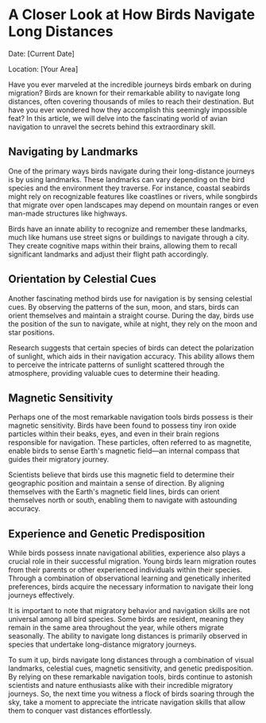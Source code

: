# A Closer Look at How Birds Navigate Long Distances

Date: [Current Date]

Location: [Your Area]

Have you ever marveled at the incredible journeys birds embark on during migration? Birds are known for their remarkable ability to navigate long distances, often covering thousands of miles to reach their destination. But have you ever wondered how they accomplish this seemingly impossible feat? In this article, we will delve into the fascinating world of avian navigation to unravel the secrets behind this extraordinary skill.

## Navigating by Landmarks

One of the primary ways birds navigate during their long-distance journeys is by using landmarks. These landmarks can vary depending on the bird species and the environment they traverse. For instance, coastal seabirds might rely on recognizable features like coastlines or rivers, while songbirds that migrate over open landscapes may depend on mountain ranges or even man-made structures like highways.

Birds have an innate ability to recognize and remember these landmarks, much like humans use street signs or buildings to navigate through a city. They create cognitive maps within their brains, allowing them to recall significant landmarks and adjust their flight path accordingly.

## Orientation by Celestial Cues

Another fascinating method birds use for navigation is by sensing celestial cues. By observing the patterns of the sun, moon, and stars, birds can orient themselves and maintain a straight course. During the day, birds use the position of the sun to navigate, while at night, they rely on the moon and star positions.

Research suggests that certain species of birds can detect the polarization of sunlight, which aids in their navigation accuracy. This ability allows them to perceive the intricate patterns of sunlight scattered through the atmosphere, providing valuable cues to determine their heading.

## Magnetic Sensitivity

Perhaps one of the most remarkable navigation tools birds possess is their magnetic sensitivity. Birds have been found to possess tiny iron oxide particles within their beaks, eyes, and even in their brain regions responsible for navigation. These particles, often referred to as magnetite, enable birds to sense Earth's magnetic field—an internal compass that guides their migratory journey.

Scientists believe that birds use this magnetic field to determine their geographic position and maintain a sense of direction. By aligning themselves with the Earth's magnetic field lines, birds can orient themselves north or south, enabling them to navigate with astounding accuracy.

## Experience and Genetic Predisposition

While birds possess innate navigational abilities, experience also plays a crucial role in their successful migration. Young birds learn migration routes from their parents or other experienced individuals within their species. Through a combination of observational learning and genetically inherited preferences, birds acquire the necessary information to navigate their long journeys effectively.

It is important to note that migratory behavior and navigation skills are not universal among all bird species. Some birds are resident, meaning they remain in the same area throughout the year, while others migrate seasonally. The ability to navigate long distances is primarily observed in species that undertake long-distance migratory journeys.

To sum it up, birds navigate long distances through a combination of visual landmarks, celestial cues, magnetic sensitivity, and genetic predisposition. By relying on these remarkable navigation tools, birds continue to astonish scientists and nature enthusiasts alike with their incredible migratory journeys. So, the next time you witness a flock of birds soaring through the sky, take a moment to appreciate the intricate navigation skills that allow them to conquer vast distances effortlessly.